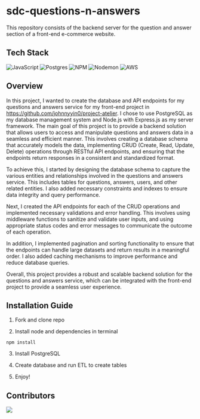# sdc-questions-n-answers
This repository consists of the backend server for the question and answer section of a front-end e-commerce website.

## Tech Stack
![JavaScript](https://img.shields.io/badge/javascript-%23323330.svg?style=for-the-badge&logo=javascript&logoColor=%23F7DF1E)
![Postgres](https://img.shields.io/badge/postgres-%23316192.svg?style=for-the-badge&logo=postgresql&logoColor=white)
![NPM](https://img.shields.io/badge/NPM-%23CB3837.svg?style=for-the-badge&logo=npm&logoColor=white)
![Nodemon](https://img.shields.io/badge/NODEMON-%23323330.svg?style=for-the-badge&logo=nodemon&logoColor=%BBDEAD)
![AWS](https://img.shields.io/badge/AWS-%23FF9900.svg?style=for-the-badge&logo=amazon-aws&logoColor=white)

## Overview
In this project, I wanted to create the database and API endpoints for my questions and answers service for my front-end project in  https://github.com/johnnyyin0/project-atelier. I chose to use PostgreSQL as my database management system and Node.js with Express.js as my server framework. The main goal of this project is to provide a backend solution that allows users to access and manipulate questions and answers data in a seamless and efficient manner. This involves creating a database schema that accurately models the data, implementing CRUD (Create, Read, Update, Delete) operations through RESTful API endpoints, and ensuring that the endpoints return responses in a consistent and standardized format.

To achieve this, I started by designing the database schema to capture the various entities and relationships involved in the questions and answers service. This includes tables for questions, answers, users, and other related entities. I also added necessary constraints and indexes to ensure data integrity and query performance.

Next, I created the API endpoints for each of the CRUD operations and implemented necessary validations and error handling. This involves using middleware functions to sanitize and validate user inputs, and using appropriate status codes and error messages to communicate the outcome of each operation.

In addition, I implemented pagination and sorting functionality to ensure that the endpoints can handle large datasets and return results in a meaningful order. I also added caching mechanisms to improve performance and reduce database queries.

Overall, this project provides a robust and scalable backend solution for the questions and answers service, which can be integrated with the front-end project to provide a seamless user experience.

## Installation Guide
1) Fork and clone repo

2) Install node and dependencies in terminal
```
npm install
```
3) Install PostgreSQL

4) Create database and run ETL to create tables

5) Enjoy!

## Contributors
<a href="https://github.com/HR-Team-Gandalf/sdc-questions-n-answers/graphs/contributors">
  <img src="https://contrib.rocks/image?repo=HR-Team-Gandalf/sdc-questions-n-answers" />
</a>

